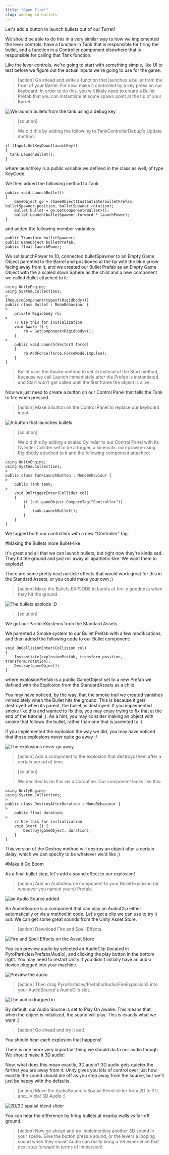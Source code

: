 ```yaml
---
title: "Open Fire!"
slug: adding-in-bullets
---
```


Let's add a button to launch bullets out of our Turret!

We should be able to do this in a very similar way to how we implemented the lever controls; have a function in Tank that is responsible for firing the bullet, and a function in a Controller component elsewhere that is responsible for calling that Tank function.

Like the lever controls, we're going to start with something simple, like UI to test before we figure out the actual inputs we're going to use for the game.

>[action]
>Go ahead and write a function that launches a bullet from the front of your Barrel. For now, make it controlled by a key press on our keyboard. In order to do this, you will likely need to create a Bullet Prefab that you can instantiate at some spawn point at the tip of your Barrel.

![We launch bullets from the tank using a debug key](../media/Animation12.gif)

>[solution]
>
>We did this by adding the following to TankControllerDebug's Update method:
>
```
if (Input.GetKeyDown(launchKey))
{
  tank.LaunchBullet();
}
```
>
where launchKey is a public variable we defined in the class as well, of type KeyCode.
>
We then added the following method to Tank:
>
```
public void LaunchBullet()
{
    GameObject go = (GameObject)Instantiate(bulletPrefab, bulletSpawner.position, bulletSpawner.rotation);
    Bullet bullet = go.GetComponent<Bullet>();
    bullet.Launch(bulletSpawner.forward * launchPower);
}
```
and added the following member variables:
>
```
public Transform bulletSpawner;
public GameObject bulletPrefab;
public float launchPower;
```
>
We set launchPower to 10, connected bulletSpawner to an Empty Game Object parented to the Barrel and positioned at the tip with the blue arrow facing away from it, and we created our Bullet Prefab as an Empty Game Object with the a scaled down Sphere as the child and a new component we called Bullet attached to it:
>
```
using UnityEngine;
using System.Collections;
>
[RequireComponent(typeof(Rigidbody))]
public class Bullet : MonoBehaviour {
>
    private Rigidbody rb;
>
	// Use this for initialization
	void Awake () {
        rb = GetComponent<Rigidbody>();
	}
>
    public void Launch(Vector3 force)
    {
        rb.AddForce(force,ForceMode.Impulse);
    }
}
```
>
>Bullet uses the Awake method to set rb instead of the Start method, because we call Launch immediately after the Prefab is instantiated, and Start won't get called until the first frame the object is alive.

Now we just need to create a button on our Control Panel that tells the Tank to fire when pressed.

>[action]
>Make a button on the Control Panel to replace our keyboard input.

![A button that launches bullets](../media/Animation14.gif)

>[solution]
>
>We did this by adding a scaled Cylinder to our Control Panel with its Cylinder Collider set to be a trigger, a kinematic non-gravity-using Rigidbody attached to it and the following component attached:
>
```
using UnityEngine;
using System.Collections;
>
public class TankLaunchButton : MonoBehaviour {
>
    public Tank tank;
>
    void OnTriggerEnter(Collider col)
    {
        if (col.gameObject.CompareTag("Controller"))
        {
            tank.LaunchBullet();
        }
    }
}
```
>
We tagged both our controllers with a new "Controller" tag.

#Making the Bullets more Bullet-like

It's great and all that we can launch bullets, but right now they're kinda sad. They hit the ground and just roll away all apathetic-like. We want them to explode!

There are some pretty neat particle effects that would work great for this in the Standard Assets, or you could make your own ;)

>[action]
>Make the Bullets EXPLODE in bursts of fire-y goodness when they hit the ground.

![The bullets explode :D](../media/Animation15.gif)

>[solution]
>
We got our ParticleSystems from the Standard Assets.
>
We parented a Smoke system to our Bullet Prefab with a few modifications, and then added the following code to our Bullet component:
>
```
void OnCollisionEnter(Collision col)
{
    Instantiate(explosionPrefab, transform.position, transform.rotation);
    Destroy(gameObject);
}
```
>
where explosionPrefab is a public GameObject set to a new Prefab we defined with the Explosion from the StandardAssets as a child.
>
You may have noticed, by the way, that the smoke trail we created vanishes immediately when the Bullet hits the ground. This is because it gets destroyed when its parent, the bullet, is destroyed. If you implemented smoke like this and wanted to fix this, you may enjoy trying to fix that at the end of the tutorial ;). As a hint, you may consider making an object with smoke that follows the bullet, rather than one that is parented to it.

If you implemented the explosion the way we did, you may have noticed that those explosions never quite go away :/

![The explosions never go away](../media/Capture27.png)

>[action]
>Add a component to the explosion that destroys them after a certain period of time.

<!-- -->

>[solution]
>
>We decided to do this via a Coroutine. Our component looks like this:
>
```
using UnityEngine;
using System.Collections;
>
public class DestroyAfterDuration : MonoBehaviour {
>
    public float duration;
>
	// Use this for initialization
	void Start () {
        Destroy(gameObject, duration);
	}
}
```
>
This version of the Destroy method will destroy an object after a certain delay, which we can specify to be whatever we'd like ;)

#Make it Go Boom

As a final bullet step, let's add a sound effect to our explosion!

>[action]
>Add an AudioSource component to your BulletExplosion (or whatever you named yours) Prefab.

![an Audio Source added](../media/Capture28.png)

An AudioSource is a component that can play an AudioClip either automatically or via a method in code. Let's get a clip we can use to try it out. We can get some great sounds from the Unity Asset Store.

>[action]
>Download Fire and Spell Effects.

![Fire and Spell Effects on the Asset Store](../media/Capture29.png)

You can preview audio by selected an AudioClip (located in PyroParticles/Prefabs/Audio), and clicking the play button in the bottom right. You may need to restart Unity if you didn't initially have an audio device plugged into your machine.

![Preview the audio](../media/Capture31.png)

>[action]
>Then drag PyroParticles/Prefabs/Audio/FireExplosion5 into your AudioSource's AudioClip slot.

![The audio dragged in](../media/Capture30.png)

By default, our Audio Source is set to Play On Awake. This means that, when the object is initialized, the sound will play. This is exactly what we want :)

>[action]
Go ahead and try it out!

You should hear each explosion that happens!

There is one more very important thing we should do to our audio though. We should make it 3D audio!

Now, what does this mean exactly, 3D audio? 3D audio gets quieter the farther you are away from it. Unity gives you lots of control over just how exactly the sound should die off as you step away from the source, but we'll just be happy with the defaults.

>[action]
>Move the AudioSource's Spatial Blend slider from 2D to 3D, and...Viola! 3D Audio :)

![2D/3D spatial blend slider](../media/Capture32.png)

You can hear the difference by firing bullets at nearby walls vs far-off ground.

>[action]
>Now go ahead and try implementing another 3D sound in your scene. Give the button press a sound, or the levers a looping sound when they move! Audio can really bring a VR experience that next step forward in terms of immersion!
